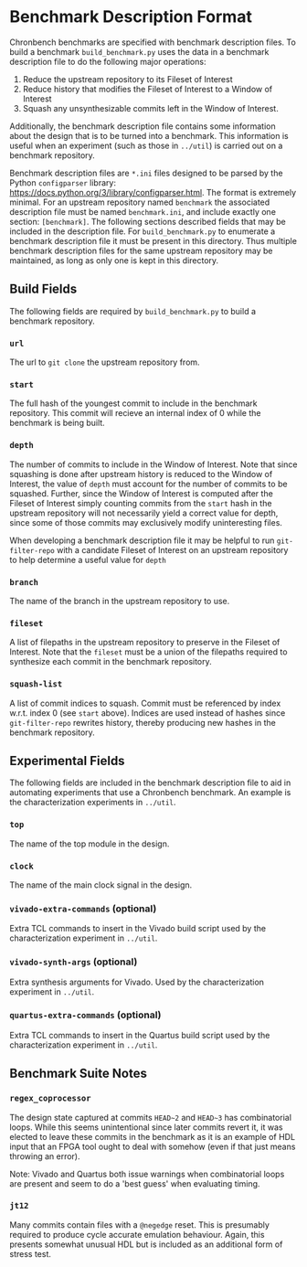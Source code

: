 # Benchmark Description Format
Chronbench benchmarks are specified with benchmark description files. To build
a benchmark `build_benchmark.py` uses the data in a benchmark description file
to do the following major operations:

1. Reduce the upstream repository to its Fileset of Interest
2. Reduce history that modifies the Fileset of Interest to a Window of Interest
3. Squash any unsynthesizable commits left in the Window of Interest.

Additionally, the benchmark description file contains some information about the
design that is to be turned into a benchmark. This information is useful when
an experiment (such as those in `../util`) is carried out on a benchmark
repository.

Benchmark description files are `*.ini` files designed to be parsed by the
Python `configparser` library: https://docs.python.org/3/library/configparser.html.
The format is extremely minimal. For an upstream repository named `benchmark`
the associated description file must be named `benchmark.ini`, and include
exactly one section: `[benchmark]`. The following sections described fields that
may be included in the description file. For `build_benchmark.py` to enumerate
a benchmark description file it must be present in this directory. Thus multiple
benchmark description files for the same upstream repository may be maintained,
as long as only one is kept in this directory.

## Build Fields
The following fields are required by `build_benchmark.py` to build a benchmark
repository.

### `url`
The url to `git clone` the upstream repository from.

### `start`
The full hash of the youngest commit to include in the benchmark repository.
This commit will recieve an internal index of 0 while the benchmark is being
built.

### `depth`
The number of commits to include in the Window of Interest. Note that since
squashing is done after upstream history is reduced to the Window of Interest,
the value of `depth` must account for the number of commits to be squashed.
Further, since the Window of Interest is computed after the Fileset of Interest
simply counting commits from the `start` hash in the upstream repository will
not necessarily yield a correct value for depth, since some of those commits
may exclusively modify uninteresting files.

When developing a benchmark description file it may be helpful to run
`git-filter-repo` with a candidate Fileset of Interest on an upstream repository
to help determine a useful value for `depth`

### `branch`
The name of the branch in the upstream repository to use.

### `fileset`
A list of filepaths in the upstream repository to preserve in the Fileset of
Interest. Note that the `fileset` must be a union of the filepaths required to
synthesize each commit in the benchmark repository.

### `squash-list`
A list of commit indices to squash. Commit must be referenced by index w.r.t.
index 0 (see `start` above). Indices are used instead of hashes since
`git-filter-repo` rewrites history, thereby producing new hashes in the
benchmark repository.

## Experimental Fields
The following fields are included in the benchmark description file to aid in
automating experiments that use a Chronbench benchmark. An example is the
characterization experiments in `../util`.

### `top`
The name of the top module in the design.

### `clock`
The name of the main clock signal in the design.

### `vivado-extra-commands` (optional)
Extra TCL commands to insert in the Vivado build script used by the
characterization experiment in `../util`.

### `vivado-synth-args` (optional)
Extra synthesis arguments for Vivado. Used by the characterization experiment
in `../util`.

### `quartus-extra-commands` (optional)
Extra TCL commands to insert in the Quartus build script used by the
characterization experiment in `../util`.

## Benchmark Suite Notes

### `regex_coprocessor`
The design state captured at commits `HEAD~2` and `HEAD~3` has combinatorial
loops. While this seems unintentional since later commits revert it, it was
elected to leave these commits in the benchmark as it is an example of HDL input
that an FPGA tool ought to deal with somehow (even if that just means throwing
an error).

Note: Vivado and Quartus both issue warnings when combinatorial loops are
present and seem to do a 'best guess' when evaluating timing.

### `jt12`
Many commits contain files with a `@negedge` reset. This is presumably required
to produce cycle accurate emulation behaviour. Again, this presents somewhat
unusual HDL but is included as an additional form of stress test.
